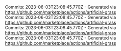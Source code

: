 Commits: 2023-06-03T23:08:45.770Z - Generated via https://github.com/marketplace/actions/artificial-grass
<br>
Commits: 2023-06-03T23:08:45.770Z - Generated via https://github.com/marketplace/actions/artificial-grass
<br>
Commits: 2023-06-03T23:08:45.770Z - Generated via https://github.com/marketplace/actions/artificial-grass
<br>
Commits: 2023-06-03T23:08:45.770Z - Generated via https://github.com/marketplace/actions/artificial-grass
<br>

